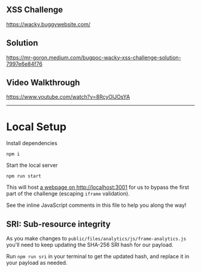 ## XSS Challenge

https://wacky.buggywebsite.com/

## Solution

https://mr-goron.medium.com/bugpoc-wacky-xss-challenge-solution-7997e6e84f76

## Video Walkthrough

https://www.youtube.com/watch?v=8RcyOlJOsYA

---

# Local Setup

Install dependencies

    npm i

Start the local server

    npm run start

This will host [a webpage on http://localhost:3001](http://localhost:3001) for us to bypass the first part of the challenge (escaping `iframe` validation).

See the inline JavaScript comments in this file to help you along the way!

## SRI: Sub-resource integrity

As you make changes to `public/files/analytics/js/frame-analytics.js` you'll need to keep updating the SHA-256 SRI hash for our payload.

Run `npm run sri` in your terminal to get the updated hash, and replace it in your payload as needed.